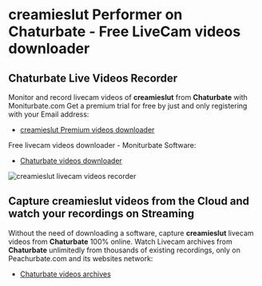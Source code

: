 # creamieslut Performer on Chaturbate - Free LiveCam videos downloader

## Chaturbate Live Videos Recorder

Monitor and record livecam videos of **creamieslut** from **Chaturbate** with Moniturbate.com
Get a premium trial for free by just and only registering with your Email address:
* [creamieslut Premium videos downloader](https://moniturbate.com/request-demo-licence-key.html)

Free livecam videos downloader - Moniturbate Software:
* [Chaturbate videos downloader](https://moniturbate.com/moniturbate-download-software.html)

![creamieslut livecam videos recorder](https://peachurnet.com/templates/moniturbate-software.png)


## Capture creamieslut videos from the Cloud and watch your recordings on Streaming

Without the need of downloading a software, capture **creamieslut** livecam videos from **Chaturbate** 100% online.
Watch Livecam archives from **Chaturbate** unlimitedly from thousands of existing recordings, only on Peachurbate.com and its websites network:
* [Chaturbate videos archives](https://peachurnet.com/)